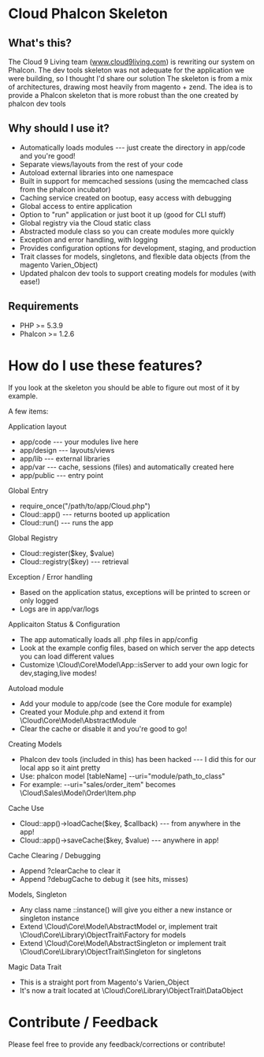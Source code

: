 Cloud Phalcon Skeleton
================

What's this?
---------------
The Cloud 9 Living team (www.cloud9living.com) is rewriting our system on Phalcon. 
The dev tools skeleton was not adequate for the application we were building, so I thought I'd share our solution
The skeleton is from a mix of architectures, drawing most heavily from magento + zend.
The idea is to provide a Phalcon skeleton that is more robust than the one created by phalcon dev tools

Why should I use it?
------------------
* Automatically loads modules --- just create the directory in app/code and you're good!
* Separate views/layouts from the rest of your code
* Autoload external libraries into one namespace
* Built in support for memcached sessions (using the memcached class from the phalcon incubator)
* Caching service created on bootup, easy access with debugging
* Global access to entire application
* Option to "run" application or just boot it up (good for CLI stuff)
* Global registry via the Cloud static class
* Abstracted module class so you can create modules more quickly
* Exception and error handling, with logging
* Provides configuration options for development, staging, and production
* Trait classes for models, singletons, and flexible data objects (from the magento Varien_Object)
* Updated phalcon dev tools to support creating models for modules (with ease!)

Requirements
------------

* PHP >= 5.3.9
* Phalcon >= 1.2.6

How do I use these features?
=======================
If you look at the skeleton you should be able to figure out most of it by example.

A few items:

Application layout
* app/code --- your modules live here
* app/design --- layouts/views
* app/lib --- external libraries
* app/var --- cache, sessions (files) and automatically created here
* app/public --- entry point

Global Entry
* require_once("/path/to/app/Cloud.php")
* Cloud::app() --- returns booted up application
* Cloud::run() --- runs the app

Global Registry
* Cloud::register($key, $value)
* Cloud::registry($key) --- retrieval

Exception / Error handling
* Based on the application status, exceptions will be printed to screen or only logged
* Logs are in app/var/logs

Applicaiton Status & Configuration
* The app automatically loads all .php files in app/config
* Look at the example config files, based on which server the app detects you can load different values
* Customize \Cloud\Core\Model\App::isServer to add your own logic for dev,staging,live modes!

Autoload module
* Add your module to app/code (see the Core module for example)
* Created your Module.php and extend it from \Cloud\Core\Model\AbstractModule
* Clear the cache or disable it and you're good to go!

Creating Models
* Phalcon dev tools (included in this) has been hacked --- I did this for our local app so it aint pretty
* Use: phalcon model [tableName] --uri="module/path_to_class"
* For example: --uri="sales/order_item" becomes \Cloud\Sales\Model\Order\Item.php 

Cache Use
* Cloud::app()->loadCache($key, $callback) --- from anywhere in the app!
* Cloud::app()->saveCache($key, $value) --- anywhere in app!

Cache Clearing / Debugging
* Append ?clearCache to clear it
* Append ?debugCache to debug it (see hits, misses)

Models, Singleton
* Any class name ::instance() will give you either a new instance or singleton instance
* Extend \Cloud\Core\Model\AbstractModel or, implement trait \Cloud\Core\Library\ObjectTrait\Factory for models
* Extend \Cloud\Core\Model\AbstractSingleton or implement trait \Cloud\Core\Library\ObjectTrait\Singleton for singletons

Magic Data Trait
* This is a straight port from Magento's Varien_Object
* It's now a trait located at \Cloud\Core\Library\ObjectTrait\DataObject

Contribute / Feedback
=======================
Please feel free to provide any feedback/corrections or contribute!
